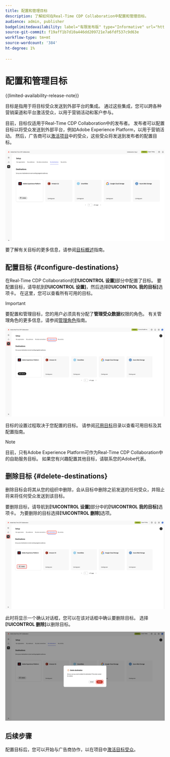 ```yaml
---
title: 配置和管理目标
description: 了解如何在Real-Time CDP Collaboration中配置和管理目标。
audience: admin, publisher
badgelimitedavailability: label="有限发布版" type="Informative" url="https://helpx.adobe.com/legal/product-descriptions/real-time-customer-data-platform-collaboration.html newtab=true"
source-git-commit: f19aff1b7d10a446dd209721e7a6fdf537c9d63e
workflow-type: tm+mt
source-wordcount: '384'
ht-degree: 1%

---
```


# 配置和管理目标

{{limited-availability-release-note}}

目标是指用于将目标受众发送到外部平台的集成。 通过这些集成，您可以跨各种营销渠道和平台激活受众，以用于营销活动和客户参与。

目前，目标仅适用于Real-Time CDP Collaboration中的发布者。 发布者可以配置目标以将受众发送到外部平台，例如Adobe Experience Platform，以用于营销活动。 然后，广告商可以[激活项目](../collaborate/activate.md)中的受众，这些受众将发送到发布者的配置目标。

![安装工作区中的“我的目标”选项卡显示活动的Adobe Experience Platform目标](/help/assets/setup/manage-destinations/my-destinations-overview.png)

要了解有关目标的更多信息，请参阅[目标概述](../destinations/overview.md)指南。

## 配置目标 {#configure-destinations}

在Real-Time CDP Collaboration的&#x200B;**[!UICONTROL 设置]**&#x200B;部分中配置了目标。 要配置目标，请导航到&#x200B;**[!UICONTROL 设置]**，然后选择&#x200B;**[!UICONTROL 我的目标]**&#x200B;选项卡。 在这里，您可以查看所有可用的目标。

>[!IMPORTANT]
>
>要配置和管理目标，您的用户必须具有分配了&#x200B;**管理受众数据**&#x200B;权限的角色。 有关管理角色的更多信息，请参阅[管理角色](../permissions/manage-roles.md)指南。

![设置工作区中的“我的目标”选项卡显示可用的目标。](/help/assets/setup/manage-destinations/my-destinations.png)

目标的设置过程取决于您配置的目标。 请参阅[可用目标](../destinations/overview.md#available-destinations)目录以查看可用目标及其配置指南。

>[!NOTE]
>
>目前，只有Adobe Experience Platform可作为Real-Time CDP Collaboration中的自助服务目标。 如果您有兴趣配置其他目标，请联系您的Adobe代表。

## 删除目标 {#delete-destinations}

删除目标会将其从您的组织中删除，会从目标中删除之前发送的任何受众，并阻止将来将任何受众发送到该目标。

要删除目标，请导航到&#x200B;**[!UICONTROL 设置]**&#x200B;部分中的&#x200B;**[!UICONTROL 我的目标]**&#x200B;选项卡。 为要删除的目标选择&#x200B;**[!UICONTROL 删除]**&#x200B;选项。

![为Adobe Experience Platform目标突出显示了包含“删除”选项的“我的目标”工作区。](/help/assets/setup/manage-destinations/delete-destination.png)

此时将显示一个确认对话框，您可以在该对话框中确认要删除目标。 选择&#x200B;**[!UICONTROL 删除]**&#x200B;以删除目标。

![突出显示了“删除”选项的“删除目标”对话框。](/help/assets/setup/manage-destinations/delete-destination-confirm.png)

## 后续步骤

配置目标后，您可以开始与广告商协作，以在项目中[激活目标受众](../collaborate/activate.md)。
